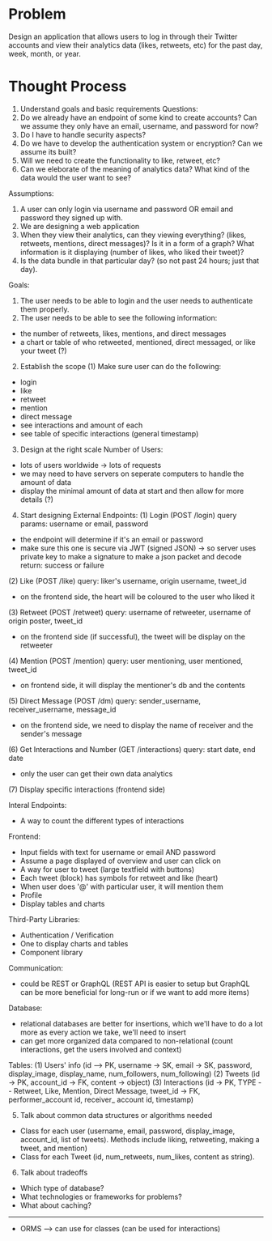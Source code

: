 # Problem
Design an application that allows users to log in through their Twitter accounts and view their analytics data (likes, retweets, etc) for the past day, week, month, or year.

# Thought Process
1. Understand goals and basic requirements
Questions:
1. Do we already have an endpoint of some kind to create accounts? Can we assume they only have an email, username, and password for now?
2. Do I have to handle security aspects? 
3. Do we have to develop the authentication system or encryption? Can we assume its built? 
4. Will we need to create the functionality to like, retweet, etc?
5. Can we eleborate of the meaning of analytics data? What kind of the data would the user want to see?

Assumptions:
1. A user can only login via username and password OR email and password they signed up with. 
2. We are designing a web application
3. When they view their analytics, can they viewing everything? (likes, retweets, mentions, direct messages)? Is it in a form of a graph? What information is it displaying (number of likes, who liked their tweet)?
4. Is the data bundle in that particular day? (so not past 24 hours; just that day). 

Goals:
1. The user needs to be able to login and the user needs to authenticate them properly.
2. The user needs to be able to see the following information:
- the number of retweets, likes, mentions, and direct messages 
- a chart or table of who retweeted, mentioned, direct messaged, or like your tweet (?)

2. Establish the scope 
(1) Make sure user can do the following:
- login
- like
- retweet
- mention
- direct message
- see interactions and amount of each
- see table of specific interactions (general timestamp)

3. Design at the right scale
Number of Users: 
- lots of users worldwide -> lots of requests 
- we may need to have servers on seperate computers to handle the amount of data 
- display the minimal amount of data at start and then allow for more details (?)

4. Start designing
External Endpoints:
(1) Login (POST /login) 
query params: username or email, password
- the endpoint will determine if it's an email or password
- make sure this one is secure via JWT (signed JSON) -> so server uses private key to make a signature to make a json packet and decode 
return: success or failure

(2) Like (POST /like) 
query: liker's username, origin username, tweet_id
- on the frontend side, the heart will be coloured to the user who liked it

(3) Retweet (POST /retweet)
query: username of retweeter, username of origin poster, tweet_id 
- on the frontend side (if successful), the tweet will be display on the retweeter 

(4) Mention (POST /mention)
query: user mentioning, user mentioned, tweet_id
- on frontend side, it will display the mentioner's db and the contents 

(5) Direct Message (POST /dm)
query: sender_username, receiver_username, message_id
- on the frontend side, we need to display the name of receiver and the sender's message

(6) Get Interactions and Number (GET /interactions)
query: start date, end date
- only the user can get their own data analytics

(7) Display specific interactions (frontend side)

Interal Endpoints:
- A way to count the different types of interactions

Frontend:
- Input fields with text for username or email AND password
- Assume a page displayed of overview and user can click on 
- A way for user to tweet (large textfield with buttons)
- Each tweet (block) has symbols for retweet and like (heart)
- When user does '@' with particular user, it will mention them
- Profile 
- Display tables and charts

Third-Party Libraries:
- Authentication / Verification
- One to display charts and tables 
- Component library 

Communication:
- could be REST or GraphQL (REST API is easier to setup but GraphQL can be more beneficial for long-run or if we want to add more items)

Database:
- relational databases are better for insertions, which we'll have to do a lot more as every action we take, we'll need to insert
- can get more organized data compared to non-relational (count interactions, get the users involved and context)

Tables:
(1) Users' info (id --> PK, username -> SK, email -> SK, password, display_image, display_name, num_followers, num_following)
(2) Tweets (id -> PK, account_id -> FK, content -> object)
(3) Interactions (id -> PK, TYPE -- Retweet, Like, Mention, Direct Message, tweet_id -> FK, performer_account id, receiver_ account id, timestamp)

5. Talk about common data structures or algorithms needed
- Class for each user (username, email, password, display_image, account_id, list of tweets). Methods include liking, retweeting, making a tweet, and mention)
- Class for each Tweet (id, num_retweets, num_likes, content as string). 

6. Talk about tradeoffs
- Which type of database?
- What technologies or frameworks for problems?
- What about caching? 
____
- ORMS --> can use for classes (can be used for interactions)